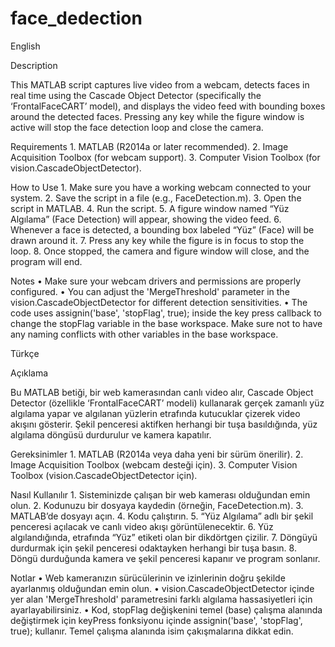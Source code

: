 # face_dedection

English

Description

This MATLAB script captures live video from a webcam, detects faces in real time using the Cascade Object Detector (specifically the ‘FrontalFaceCART’ model), and displays the video feed with bounding boxes around the detected faces. Pressing any key while the figure window is active will stop the face detection loop and close the camera.

Requirements
	1.	MATLAB (R2014a or later recommended).
	2.	Image Acquisition Toolbox (for webcam support).
	3.	Computer Vision Toolbox (for vision.CascadeObjectDetector).

How to Use
	1.	Make sure you have a working webcam connected to your system.
	2.	Save the script in a file (e.g., FaceDetection.m).
	3.	Open the script in MATLAB.
	4.	Run the script.
	5.	A figure window named “Yüz Algılama” (Face Detection) will appear, showing the video feed.
	6.	Whenever a face is detected, a bounding box labeled “Yüz” (Face) will be drawn around it.
	7.	Press any key while the figure is in focus to stop the loop.
	8.	Once stopped, the camera and figure window will close, and the program will end.

Notes
	•	Make sure your webcam drivers and permissions are properly configured.
	•	You can adjust the 'MergeThreshold' parameter in the vision.CascadeObjectDetector for different detection sensitivities.
	•	The code uses assignin('base', 'stopFlag', true); inside the key press callback to change the stopFlag variable in the base workspace. Make sure not to have any naming conflicts with other variables in the base workspace.


Türkçe

Açıklama

Bu MATLAB betiği, bir web kamerasından canlı video alır, Cascade Object Detector (özellikle ‘FrontalFaceCART’ modeli) kullanarak gerçek zamanlı yüz algılama yapar ve algılanan yüzlerin etrafında kutucuklar çizerek video akışını gösterir. Şekil penceresi aktifken herhangi bir tuşa basıldığında, yüz algılama döngüsü durdurulur ve kamera kapatılır.

Gereksinimler
	1.	MATLAB (R2014a veya daha yeni bir sürüm önerilir).
	2.	Image Acquisition Toolbox (webcam desteği için).
	3.	Computer Vision Toolbox (vision.CascadeObjectDetector için).

Nasıl Kullanılır
	1.	Sisteminizde çalışan bir web kamerası olduğundan emin olun.
	2.	Kodunuzu bir dosyaya kaydedin (örneğin, FaceDetection.m).
	3.	MATLAB’de dosyayı açın.
	4.	Kodu çalıştırın.
	5.	“Yüz Algılama” adlı bir şekil penceresi açılacak ve canlı video akışı görüntülenecektir.
	6.	Yüz algılandığında, etrafında “Yüz” etiketi olan bir dikdörtgen çizilir.
	7.	Döngüyü durdurmak için şekil penceresi odaktayken herhangi bir tuşa basın.
	8.	Döngü durduğunda kamera ve şekil penceresi kapanır ve program sonlanır.

Notlar
	•	Web kameranızın sürücülerinin ve izinlerinin doğru şekilde ayarlanmış olduğundan emin olun.
	•	vision.CascadeObjectDetector içinde yer alan 'MergeThreshold' parametresini farklı algılama hassasiyetleri için ayarlayabilirsiniz.
	•	Kod, stopFlag değişkenini temel (base) çalışma alanında değiştirmek için keyPress fonksiyonu içinde assignin('base', 'stopFlag', true); kullanır. Temel çalışma alanında isim çakışmalarına dikkat edin.
